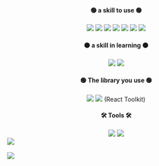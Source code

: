 
<div align="center">
	<h4>🟢 a skill to use 🟢</h4>
	<img src="https://img.shields.io/badge/HTML5-E34F26?style=flat&logo=HTML5&logoColor=white" />
	<img src="https://img.shields.io/badge/CSS3-1572B6?style=flat&logo=CSS3&logoColor=white" />
	<img src="https://img.shields.io/badge/Bootstrap-7952B3?style=flat&logo=Bootstrap&logoColor=white" />
	<img src="https://img.shields.io/badge/Javascript-F7DF1E?style=flat&logo=Javascript&logoColor=white" />
	<img src="https://img.shields.io/badge/jQuery-0769AD?style=flat&logo=jQuery&logoColor=white" />
	<img src="https://img.shields.io/badge/React-61DAFB?style=flat&logo=React&logoColor=white" />
	<img src="https://img.shields.io/badge/Firebase-FFCA28?style=flat&logo=Firebase&logoColor=white" />
	<h4>🟠 a skill in learning 🟠</h4>
	<img src="https://img.shields.io/badge/TypeScript-3178C6?style=flat&logo=TypeScript&logoColor=white" />
	<img src="https://img.shields.io/badge/Nodejs-339933?style=flat&logo=Nodejs&logoColor=white" />
	<h4>🟢 The library you use 🟢</h4>
	<img src="https://img.shields.io/badge/ReactRouter-CA4245?style=flat&logo=ReactRouter&logoColor=white" />
	<img src="https://img.shields.io/badge/Redux-764ABC?style=flat&logo=Redux&logoColor=white" /> (React Toolkit)
	<h4>🛠 Tools 🛠</h4>
	<img src="https://img.shields.io/badge/VisualStudioCode-007ACC?style=flat&logo=VisualStudioCode&logoColor=white" />
	<img src="https://img.shields.io/badge/GitHub-181717?style=flat&logo=GitHub&logoColor=white" />
</div>

<div>
<img src="https://github-readme-stats.vercel.app/api/top-langs/?username=haegi-git&layout=compact"><br><br>
<img src="https://github-readme-stats.vercel.app/api?username=haegi-git&show_icons=true">
</div>
